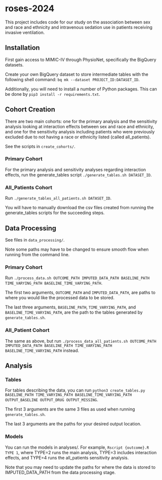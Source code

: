 # roses-2024

This project includes code for our study on the association between sex and race and ethnicity and intravenous sedation use in patients receiving invasive ventilation. 

## Installation 

First gain access to MIMIC-IV through PhysioNet, specifically the BigQuery datasets. 

Create your own BigQuery dataset to store intermediate tables with the following shell command: `bq mk --dataset PROJECT_ID:DATASET_ID`.

Additionally, you will need to install a number of Python packages. This can be done by `pip3 install -r requirements.txt`. 

## Cohort Creation 

There are two main cohorts: one for the primary analysis and the sensitivity analysis looking at interaction effects between sex and race and ethnicity, and one for the sensitivity analysis including patients who were previously excluded due to not having a race or ethnicity listed (called all_patients). 

See the scripts in `create_cohorts/`. 

### Primary Cohort 

For the primary analysis and sensitivity analyses regarding interaction effects, run the generate_tables script `./generate_tables.sh DATASET_ID`. 

### All_Patients Cohort 

Run `./generate_tables_all_patients.sh DATASET_ID`. 

You will have to manually download the csv files created from running the generate_tables scripts for the succeeding steps.  

## Data Processing

See files in `data_processing/`. 

Note some paths may have to be changed to ensure smooth flow when running from the command line. 

### Primary Cohort 

Run `./process_data.sh OUTCOME_PATH IMPUTED_DATA_PATH BASELINE_PATH TIME_VARYING_PATH BASELINE_TIME_VARYING_PATH`. 

The first two arguments, `OUTCOME_PATH` and `IMPUTED_DATA_PATH`, are paths to where you would like the processed data to be stored. 

The last three arguments, `BASELINE_PATH`, `TIME_VARYING_PATH`, and `BASELINE_TIME_VARYING_PATH`, are the path to the tables generated by `generate_tables.sh`. 

### All_Patient Cohort 

The same as above, but run `./process_data_all_patients.sh OUTCOME_PATH IMPUTED_DATA_PATH BASELINE_PATH TIME_VARYING_PATH BASELINE_TIME_VARYING_PATH` instead. 

## Analysis

### Tables 

For tables describing the data, you can run `python3 create_tables.py BASELINE_PATH TIME_VARYING_PATH BASELINE_TIME_VARYING_PATH OUTPUT_BASELINE OUTPUT_DRUG OUTPUT_MISSING`. 

The first 3 arguments are the same 3 files as used when running `generate_tables.sh`. 

The last 3 arguments are the paths for your desired output location. 

### Models

You can run the models in analyses/. For example, `Rscript {outcome}.R TYPE 1`, where TYPE=2 runs the main analysis, TYPE=3 includes interaction effects, and TYPE=4 runs the all_patients sensitivity analysis.

Note that you may need to update the paths for where the data is stored to IMPUTED_DATA_PATH from the data processing stage. 
